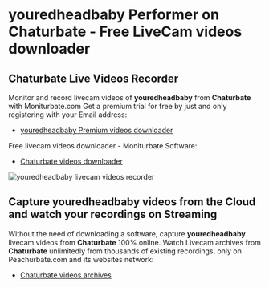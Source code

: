 # youredheadbaby Performer on Chaturbate - Free LiveCam videos downloader

## Chaturbate Live Videos Recorder

Monitor and record livecam videos of **youredheadbaby** from **Chaturbate** with Moniturbate.com
Get a premium trial for free by just and only registering with your Email address:
* [youredheadbaby Premium videos downloader](https://moniturbate.com/request-demo-licence-key.html)

Free livecam videos downloader - Moniturbate Software:
* [Chaturbate videos downloader](https://moniturbate.com/moniturbate-download-software.html)

![youredheadbaby livecam videos recorder](https://peachurnet.com/templates/moniturbate-software.png)


## Capture youredheadbaby videos from the Cloud and watch your recordings on Streaming

Without the need of downloading a software, capture **youredheadbaby** livecam videos from **Chaturbate** 100% online.
Watch Livecam archives from **Chaturbate** unlimitedly from thousands of existing recordings, only on Peachurbate.com and its websites network:
* [Chaturbate videos archives](https://peachurnet.com/)